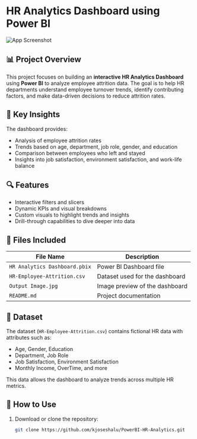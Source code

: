 # HR Analytics Dashboard using Power BI


![App Screenshot](https://imagekit.io/tools/asset-public-link?detail=%7B%22name%22%3A%22Output.png%22%2C%22type%22%3A%22image%2Fpng%22%2C%22signedurl_expire%22%3A%222028-05-08T17%3A04%3A27.098Z%22%2C%22signedUrl%22%3A%22https%3A%2F%2Fmedia-hosting.imagekit.io%2F308ff2a1482c4c38%2FOutput.png%3FExpires%3D1841418267%26Key-Pair-Id%3DK2ZIVPTIP2VGHC%26Signature%3D2lnH1rz~f1LB4JbwN2IvF7Pv8p1MA4xVlC~YXsjkrG~76PgUQOf19jM0eh6s5j7FGQ6nNKDsPB3pT4R2ETZVRvidBApIkpI6ZeZKcatf9mJiEYO~R46xzX-wJGPe1UopSg-JJNSdT4Es1Kx9gtu10gZdd9ttX9Iift3oC7UmMw8yZ-PsoasiA4uZyqyRQJ3IdpXJYYE6Y4VRzU6WY27BlkiJ0vWXAT0y22LTxq~GZ0iQqWyH5Zh~k2xWRhyEqAsbucFcrHlNWB-7hIB9R8FaULV2lMSPmHDIhBxtZtEFN9kvqbKLtV-5KwoZrSHOrN-1CpoLYMf8Mi9Cx1eMrzOeVQ__%22%7D)


## 📊 Project Overview

This project focuses on building an **interactive HR Analytics Dashboard** using **Power BI** to analyze employee attrition data. The goal is to help HR departments understand employee turnover trends, identify contributing factors, and make data-driven decisions to reduce attrition rates.

## 🧠 Key Insights

The dashboard provides:

- Analysis of employee attrition rates
- Trends based on age, department, job role, gender, and education
- Comparison between employees who left and stayed
- Insights into job satisfaction, environment satisfaction, and work-life balance

## 🔍 Features

- Interactive filters and slicers
- Dynamic KPIs and visual breakdowns
- Custom visuals to highlight trends and insights
- Drill-through capabilities to dive deeper into data

## 📁 Files Included

| File Name                    | Description                                    |
|-----------------------------|------------------------------------------------|
| `HR Analytics Dashboard.pbix` | Power BI Dashboard file                        |
| `HR-Employee-Attrition.csv` | Dataset used for the dashboard                 |
| `Output Image.jpg`          | Image preview of the dashboard                 |
| `README.md`                 | Project documentation                          |

## 📂 Dataset

The dataset (`HR-Employee-Attrition.csv`) contains fictional HR data with attributes such as:

- Age, Gender, Education
- Department, Job Role
- Job Satisfaction, Environment Satisfaction
- Monthly Income, OverTime, and more

This data allows the dashboard to analyze trends across multiple HR metrics.

## 🚀 How to Use

1. Download or clone the repository:
   ```bash
   git clone https://github.com/kjoseshalu/PowerBI-HR-Analytics.git

